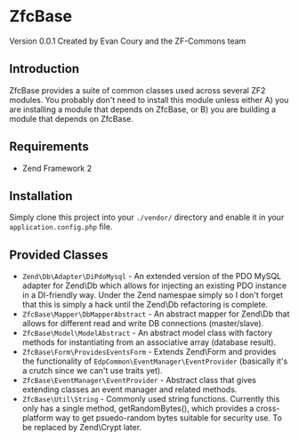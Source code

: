 ZfcBase
=========
Version 0.0.1 Created by Evan Coury and the ZF-Commons team

Introduction
------------
ZfcBase provides a suite of common classes used across several ZF2 modules.
You probably don't need to install this module unless either A) you are
installing a module that depends on ZfcBase, or B) you are building a module
that depends on ZfcBase.

Requirements
------------

* Zend Framework 2

Installation
------------
Simply clone this project into your `./vendor/` directory and enable it in your
`application.config.php` file.


Provided Classes
----------------

* `Zend\Db\Adapter\DiPdoMysql` - An extended version of the PDO MySQL
  adapter for Zend\Db which allows for injecting an existing PDO instance in a
  DI-friendly way. Under the Zend namespae simply so I don't forget that this is
  simply a hack until the Zend\Db refactoring is complete.
* `ZfcBase\Mapper\DbMapperAbstract` - An abstract mapper for Zend\Db that
  allows for different read and write DB connections (master/slave). 
* `ZfcBase\Model\ModelAbstract` - An abstract model class with factory
  methods for instantiating from an associative array (database result). 
* `ZfcBase\Form\ProvidesEventsForm` - Extends Zend\Form and provides the
  functionality of `EdpCommon\EventManager\EventProvider` (basically it's a
  crutch since we can't use traits yet).
* `ZfcBase\EventManager\EventProvider` - Abstract class that gives extending
  classes an event manager and related methods.
* `ZfcBase\Util\String` - Commonly used string functions. Currently this only
  has a single method, getRandomBytes(), which provides a cross-platform way to
  get psuedo-random bytes suitable for security use. To be replaced by
  Zend\Crypt later.
